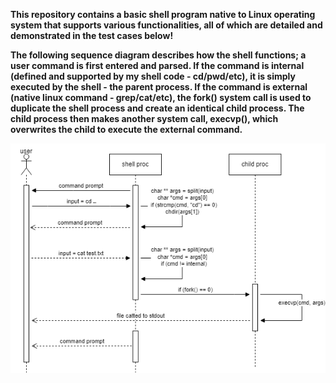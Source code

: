 **This repository contains a basic shell program native to Linux operating system
that supports various functionalities, all of which are detailed and demonstrated
in the test cases below!**

**The following sequence diagram describes how the shell functions; a user command is 
first entered and parsed. If the command is internal (defined and supported
by my shell code - cd/pwd/etc), it is simply executed by the shell - the parent process. 
If the command is external (native linux command - grep/cat/etc), the fork() system
call is used to duplicate the shell process and create an identical child process. The child
process then makes another system call, execvp(), which overwrites the child to execute
the external command.**

![img1](./images/LLdiag.drawio.png)
